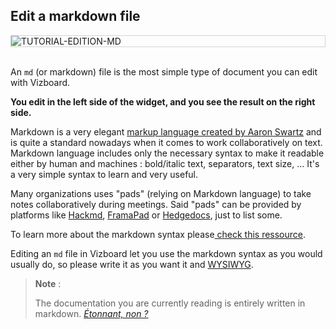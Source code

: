 
## Edit a markdown file

<div style="border: thin solid lightgrey;">
  <img
    alt="TUTORIAL-EDITION-MD"
    src="https://raw.githubusercontent.com/multi-coop/vizboard-website-content/main/images/tutorial/edition-edit-md.png"
    />
</div>

<br> 

An `md` (or markdown) file is the most simple type of document you can edit with Vizboard.

**You edit in the left side of the widget, and you see the result on the right side.**

Markdown is a very elegant [markup language created by Aaron Swartz](https://en.wikipedia.org/wiki/Markdown) and is quite a standard nowadays when it comes to work collaboratively on text. Markdown language includes only the necessary syntax to make it readable either by human and machines : bold/italic text, separators, text size, ... It's a very simple syntax to learn and very useful.

Many organizations uses "pads" (relying on Markdown language) to take notes collaboratively during meetings. Said "pads" can be provided by platforms like [Hackmd](hackmd.io/), [FramaPad](https://framapad.org) or [Hedgedocs](https://hedgedoc.org/), just to list some.

To learn more about the markdown syntax please[ check this ressource](https://www.markdownguide.org/basic-syntax/).

Editing an `md` file in Vizboard let you use the markdown syntax as you would usually do, so please write it as you want it and [WYSIWYG](https://en.wikipedia.org/wiki/WYSIWYG).

> **Note** :
>
> The documentation you are currently reading is entirely written in markdown. 
> _[Étonnant, non ?](https://www.youtube.com/watch?v=NzxejXTumLQ&ab_channel=jeanaimarster)_
